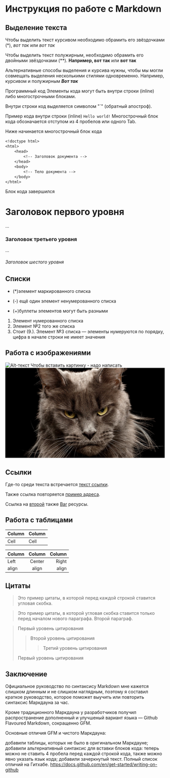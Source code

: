 # Инструкция по работе с Markdown

## Выделение текста
Чтобы выделить текст курсивом необходимо обрамить его звёздочками (*), *вот так* или _вот так_

Чтобы выделить текст полужирным, необходимо обрамить его двойными звёздочками (**). **Например, вот так** или __вот так__

Альтернативные способы выделения и курсива нужны, чтобы мы могли совмещать выделения несколькими стилями одновременно.
Например, курсивом и полужирным __*Вот так*__

Программный код
Элементы кода могут быть внутри строки (inline) либо многострочными блоками.

Внутри строки код выделяется символом "`" (обратный апостроф).

Пример кода внутри строки (inline) `Hello world!`
Многострочный блок кода обозначается отступом из 4 пробелов или одного Tab.

Ниже начинается многострочный блок кода

    <!doctype html>
    <html>
        <head>
            <!-- Заголовок документа -->
        </head>
        <body>
            <!-- Тело документа -->
        </body>
    </html>

Блок кода завершился

# Заголовок первого уровня
...
### Заголовок третьего уровня
...
###### Заголовок шестого уровня

## Списки

* (*)элемент маркированного списка
- (-) ещё один элемент ненумерованного списка
+ (+)буллеты элементов могут быть разными

1. Элемент нумерованного списка
2. Элемент №2 того же списка
9. Стоит (9.). Элемент №3 списка — элементы нумеруются по порядку, цифра в начале строки не имеет значения

## Работа с изображениями
![Alt-текст](http://example.com/ "Заголовок изображения")
Чтобы вставить картинку - надо написать ![respect my authoritai!](/Neteftelka.jpeg)

## Ссылки
Где-то среди текста встречается [текст ссылки][example].

Также ссылка повторяется [пример адреса][example].

Ссылка на [второй][foo] также [Bar][] ресурсы.

[example]: http://example.com/ "Необязательный заголовок ссылки"
[foo]: http://example.net/ 'Необязательный заголовок ссылки'
[bar]: http://example.edu/ (Необязательный заголовок ссылки)

## Работа с таблицами
Column | Column
------ | ------
Cell   | Cell  

Column | Column | Column
:----- | :----: | -----:
Left   | Center | Right
align  | align  | align


## Цитаты
>Это пример цитаты,
>в которой перед каждой строкой
>ставится угловая скобка.

>Это пример цитаты,
в которой угловая скобка
ставится только перед началом нового параграфа.
>Второй параграф.

> Первый уровень цитирования
>> Второй уровень цитирования
>>> Третий уровень цитирования
>
>Первый уровень цитирования

## Заключение
Официальное руководство по синтаксису Markdown мне кажется слишком длинным и не слишком наглядным, поэтому я составил краткое руководство, которое поможет выучить или повторить синтаксис Маркдауна за час.

Кроме традиционного Маркдауна у разработчиков получил распространение дополненный и улучшеный вариант языка — Github Flavoured Markdown, сокращенно GFM.

Основные отличия GFM и чистого Маркдауна:

добавили таблицы, которых не было в оригинальном Маркдауне;
добавили альтернативный синтаксис для вставки блоков кода: теперь можно не ставить 4 пробела перед каждой строкой кода, также можно явно указать язык кода;
добавили зачеркнутый текст.
Полный список отличий на Гитхабе.
https://docs.github.com/en/get-started/writing-on-github